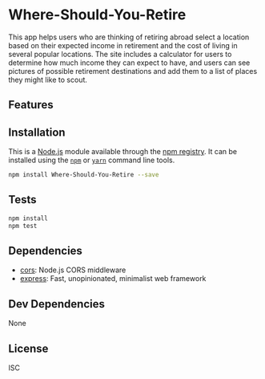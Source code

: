 # Where-Should-You-Retire

This app helps users who are thinking of retiring abroad select a location based on their expected income in retirement and the cost of living in several popular locations. The site includes a calculator for users to determine how much income they can expect to have, and users can see pictures of possible retirement destinations and add them to a list of places they might like to scout. 

## Features

## Installation

This is a [Node.js](https://nodejs.org/) module available through the 
[npm registry](https://www.npmjs.com/). It can be installed using the 
[`npm`](https://docs.npmjs.com/getting-started/installing-npm-packages-locally)
or 
[`yarn`](https://yarnpkg.com/en/)
command line tools.

```sh
npm install Where-Should-You-Retire --save
```

## Tests

```sh
npm install
npm test
```

## Dependencies

- [cors](https://ghub.io/cors): Node.js CORS middleware
- [express](https://ghub.io/express): Fast, unopinionated, minimalist web framework

## Dev Dependencies

None

## License

ISC

